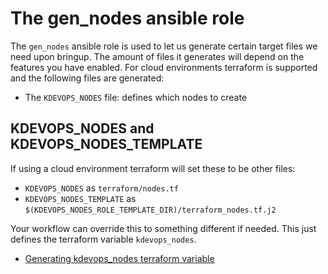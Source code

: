 # The gen_nodes ansible role

The `gen_nodes` ansible role is used to let us generate certain target files we
need upon bringup. The amount of files it generates will depend on the features
you have enabled. For cloud environments terraform is supported and the
following files are generated:

  * The `KDEVOPS_NODES` file: defines which nodes to create

## KDEVOPS_NODES and KDEVOPS_NODES_TEMPLATE

If using a cloud environment terraform will set these to be other files:

  * `KDEVOPS_NODES` as `terraform/nodes.tf`
  * `KDEVOPS_NODES_TEMPLATE` as `$(KDEVOPS_NODES_ROLE_TEMPLATE_DIR)/terraform_nodes.tf.j2`

Your workflow can override this to something different if needed. This
just defines the terraform variable `kdevops_nodes`.

  * [Generating kdevops_nodes terraform variable](playbooks/roles/gen_nodes/templates/terraform_nodes.tf.j2)
